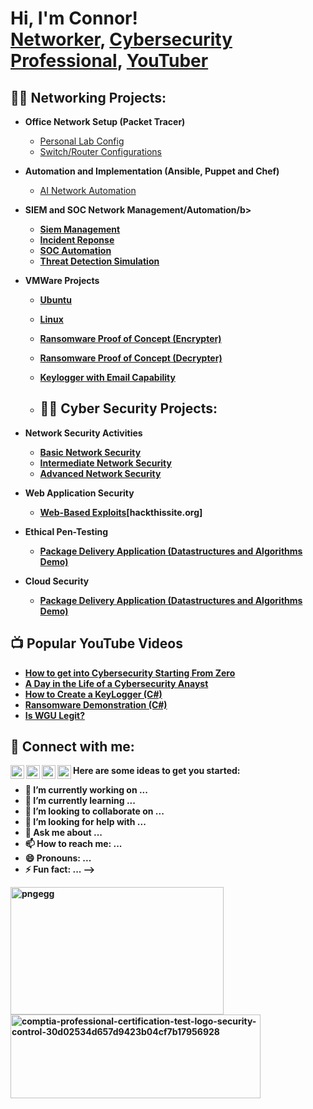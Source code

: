 <h1>Hi, I'm Connor! <br/><a href="https://github.com/joshmadakor1">Networker</a>, <a href="https://www.linkedin.com/in/joshmadakor/">Cybersecurity Professional</a>, <a href="https://www.youtube.com/c/joshmadakor">YouTuber</a></h1>


<h2>👨‍💻 Networking Projects:</h2>


- <b>Office Network Setup (Packet Tracer)</b>
  - [Personal Lab Config](https://github.com/NetworkingPassionate/NetworkingMegaLab/tree/main)
  - [Switch/Router Configurations](https://github.com/NetworkingPassionate/Switch-Router-Configuration)
    
- <b>Automation and Implementation (Ansible, Puppet and Chef)</b>
  - [AI Network Automation](https://github.com/joshmadakor1/4chan-Image-Analysis-Middleware-C964) <b><i></b></i>
  
- <b>SIEM and SOC Network Management/Automation/b>
  - [Siem Management](https://github.com/joshmadakor1/Sentinel-Lab)
  - [Incident Reponse](https://github.com/joshmadakor1/Jwipe.PowerShell)
  - [SOC Automation](https://github.com/joshmadakor1/AD_PS)
  - [Threat Detection Simulation](https://github.com/joshmadakor1/PowerShell-Integrity-FIM)
    
- <b>VMWare Projects </b>
  - [Ubuntu](https://github.com/joshmadakor1/EncrypterPOC)
  - [Linux](https://github.com/joshmadakor1/EncrypterPOC)
  
  - [Ransomware Proof of Concept (Encrypter)](https://github.com/joshmadakor1/EncrypterPOC)
  - [Ransomware Proof of Concept (Decrypter)](https://github.com/joshmadakor1/DecrypterPOC)
  - [Keylogger with Email Capability](https://github.com/joshmadakor1/Key-Logger-With-Email)
    



  - <h2>👨‍💻 Cyber Security Projects:</h2>


- <b>Network Security Activities</b>
  - [Basic Network Security](https://github.com/NetworkingPassionate/BasicNetworkSecurity) <b><i></b></i>
  - [Intermediate Network Security](https://github.com/NetworkingPassionate/IntermediateNetworkSecurity) <b><i></b></i>
  - [Advanced Network Security](https://github.com/NetworkingPassionate/AdvancedNetworkSecurity) <b><i></b></i>
  
- <b>Web Application Security</b>
  - [Web-Based Exploits](https://github.com/NetworkingPassionate/Web-Based-Application-Security)[hackthissite.org]


- <b>Ethical Pen-Testing</b>
  - [Package Delivery Application (Datastructures and Algorithms Demo)](https://github.com/joshmadakor1/Package-Delivery-Pathfinding-Algorithm)

- <b>Cloud Security</b>
  - [Package Delivery Application (Datastructures and Algorithms Demo)](https://github.com/joshmadakor1/Package-Delivery-Pathfinding-Algorithm)



<h2>📺 Popular YouTube Videos</h2>

- [How to get into Cybersecurity Starting From Zero](https://www.youtube.com/watch?v=a83ASGn_V_s)
- [A Day in the Life of a Cybersecurity Anayst](https://www.youtube.com/watch?v=uHy3oM7NnoU)
- [How to Create a KeyLogger (C#)](https://www.youtube.com/watch?v=N-L9hklSlNk)
- [Ransomware Demonstration (C#)](https://www.youtube.com/watch?v=OfvdQeh79s0)
- [Is WGU Legit?](https://www.youtube.com/watch?v=E2MwRWxDBkA)

<h2> 🤳 Connect with me:</h2>

[<img align="left" alt="JoshMadakor | YouTube" width="22px" src="https://cdn.jsdelivr.net/npm/simple-icons@v3/icons/youtube.svg" />][youtube]
[<img align="left" alt="JoshMadakor | Twitter" width="22px" src="https://cdn.jsdelivr.net/npm/simple-icons@v3/icons/twitter.svg" />][twitter]
[<img align="left" alt="JoshMadakor | LinkedIn" width="22px" src="https://cdn.jsdelivr.net/npm/simple-icons@v3/icons/linkedin.svg" />][linkedin]
[<img align="left" alt="JoshMadakor | Instagram" width="22px" src="https://cdn.jsdelivr.net/npm/simple-icons@v3/icons/instagram.svg" />][instagram]

[twitter]: https://twitter.com/joshmadakor
[youtube]: https://www.youtube.com/c/joshmadakor
[instagram]: https://www.instagram.com/joshmadakor/
[linkedin]: https://linkedin.com/in/joshmadakor


Here are some ideas to get you started:

- 🔭 I’m currently working on ...
- 🌱 I’m currently learning ...
- 👯 I’m looking to collaborate on ...
- 🤔 I’m looking for help with ...
- 💬 Ask me about ...
- 📫 How to reach me: ...
- 😄 Pronouns: ...
- ⚡ Fun fact: ...
-->
  
<img width="341" height="204" alt="pngegg" src="https://github.com/user-attachments/assets/286070ab-b5f0-4271-aaa4-0de0437914d1" />

<img width="400" height="134" alt="comptia-professional-certification-test-logo-security-control-30d02534d657d9423b04cf7b17956928" src="https://github.com/user-attachments/assets/8c94a737-912e-4711-967b-36a676cd2696" />



